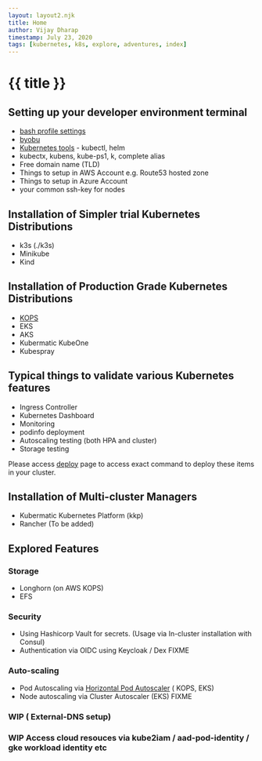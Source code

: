 ```yaml
---
layout: layout2.njk
title: Home
author: Vijay Dharap
timestamp: July 23, 2020 
tags: [kubernetes, k8s, explore, adventures, index]
---
```


# {{ title }}

## Setting up your developer environment terminal
* [bash profile settings](./bash-settings)
* [byobu](./byobu)
* [Kubernetes tools](./kube-tools) - kubectl, helm
* kubectx, kubens, kube-ps1, k, complete alias
* Free domain name (TLD)
* Things to setup in AWS Account e.g. Route53 hosted zone
* Things to setup in Azure Account
* your common ssh-key for nodes

## Installation of Simpler trial Kubernetes Distributions
* k3s (./k3s)
* Minikube
* Kind

## Installation of Production Grade Kubernetes Distributions
* [KOPS](./kops)
* EKS
* AKS
* Kubermatic KubeOne
* Kubespray

## Typical things to validate various Kubernetes features
* Ingress Controller
* Kubernetes Dashboard
* Monitoring
* podinfo deployment
* Autoscaling testing (both HPA and cluster)
* Storage testing

Please access [deploy](./deploy) page to access exact command to deploy these items in your cluster. 

## Installation of Multi-cluster Managers
* Kubermatic Kubernetes Platform (kkp)
* Rancher (To be added)

## Explored Features

### Storage
* Longhorn (on AWS KOPS)
* EFS

### Security
* Using Hashicorp Vault for secrets. (Usage via In-cluster installation with Consul)
* Authentication via OIDC using Keycloak / Dex FIXME

### Auto-scaling
* Pod Autoscaling via [Horizontal Pod Autoscaler](../hpa) ( KOPS, EKS)
* Node autoscaling via Cluster Autoscaler (EKS) FIXME

### WIP ( External-DNS setup)

### WIP Access cloud resouces via kube2iam / aad-pod-identity / gke workload identity etc

